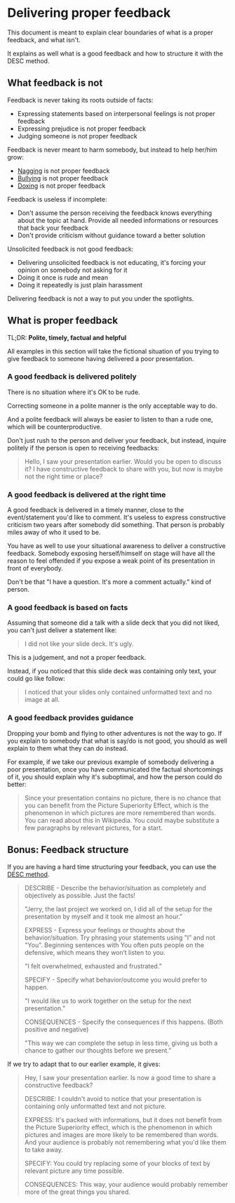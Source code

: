 # Delivering proper feedback

This document is meant to explain clear boundaries of what is a proper feedback, and what isn't.

It explains as well what is a good feedback and how to structure it with the DESC method.

## What feedback is not

Feedback is never taking its roots outside of facts:
* Expressing statements based on interpersonal feelings is not proper feedback
* Expressing prejudice is not proper feedback
* Judging someone is not proper feedback

Feedback is never meant to harm somebody, but instead to help her/him grow:
* [Nagging](https://en.wikipedia.org/wiki/Nagging) is not proper feedback
* [Bullying](https://en.wikipedia.org/wiki/Bullying) is not proper feedback
* [Doxing](https://en.wikipedia.org/wiki/Doxing) is not proper feedback

Feedback is useless if incomplete:
* Don't assume the person receiving the feedback knows everything about the topic at hand. Provide all needed informations or resources that back your feedback
* Don't provide criticism without guidance toward a better solution

Unsolicited feedback is not good feedback:
* Delivering unsolicited feedback is not educating, it's forcing your opinion on somebody not asking for it
* Doing it once is rude and mean
* Doing it repeatedly is just plain harassment

Delivering feedback is not a way to put you under the spotlights.

## What is proper feedback

TL;DR: **Polite, timely, factual and helpful**

All examples in this section will take the fictional situation of you trying to give feedback to someone having delivered a poor presentation.

### A good feedback is delivered politely

There is no situation where it's OK to be rude.

Correcting someone in a polite manner is the only acceptable way to do.

And a polite feedback will always be easier to listen to than a rude one, which will be counterproductive.

Don't just rush to the person and deliver your feedback, but instead, inquire politely if the person is open to receiving feedbacks:

> Hello, I saw your presentation earlier. Would you be open to discuss it? I have constructive feedback to share with you, but now is maybe not the right time or place?

### A good feedback is delivered at the right time

A good feedback is delivered in a timely manner, close to the event/statement you'd like to comment. It's useless to express constructive criticism two years after somebody did something. That person is probably miles away of who it used to be.

You have as well to use your situational awareness to deliver a constructive feedback. Somebody exposing herself/himself on stage will have all the reason to feel offended if you expose a weak point of its presentation in front of everybody.

Don't be that "I have a question. It's more a comment actually." kind of person.

### A good feedback is based on facts

Assuming that someone did a talk with a slide deck that you did not liked, you can't just deliver a statement like:

> I did not like your slide deck. It's ugly.

This is a judgement, and not a proper feedback.

Instead, if you noticed that this slide deck was containing only text, your could go like follow:

> I noticed that your slides only contained unformatted text and no image at all.


### A good feedback provides guidance

Dropping your bomb and flying to other adventures is not the way to go. If you explain to somebody that what is say/do is not good, you should as well explain to them what they can do instead.

For example, if we take our previous example of somebody delivering a poor presentation, once you have communicated the factual shortcomings of it, you should explain why it's suboptimal, and how the person could do better:

> Since your presentation contains no picture, there is no chance that you can benefit from the Picture Superiority Effect, which is the phenomenon in which pictures are more remembered than words. You can read about this in Wikipedia. You could maybe substitute a few paragraphs by relevant pictures, for a start.

## Bonus: Feedback structure

If you are having a hard time structuring your feedback, you can use the [DESC method](https://your.yale.edu/sites/default/files/adviformanagers_usingdesctomakeyourdifficultconversations.pdf).

> DESCRIBE - Describe the behavior/situation as completely and objectively as possible. Just the
facts!
>
> "Jerry, the last project we worked on, I did all of the setup for the presentation by myself and it took me almost an hour.”
>
> EXPRESS - Express your feelings or thoughts about the behavior/situation. Try phrasing your
> statements using "I” and not "You”. Beginning sentences with You often puts people on the
> defensive, which means they won’t listen to you.
>
> "I felt overwhelmed, exhausted and frustrated.”
>
> SPECIFY - Specify what behavior/outcome you would prefer to happen.
>
> "I would like us to work together on the setup for the next presentation.”
>
> CONSEQUENCES - Specify the consequences if this happens. (Both positive and negative)
>
> "This way we can complete the setup in less time, giving us both a chance to
> gather our thoughts before we present.”

If we try to adapt that to our earlier example, it gives:

> Hey, I saw your presentation earlier. Is now a good time to share a constructive feedback?
>
> DESCRIBE: I couldn't avoid to notice that your presentation is containing only unformatted text and not picture.
>
> EXPRESS: It's packed with informations, but it does not benefit from the Picture Superiority effect, which is the phenomenon in which pictures and images are more likely to be remembered than words. And your audience is probably not remembering what you'd like them to take away.
>
> SPECIFY: You could try replacing some of your blocks of text by relevant picture any time possible.
>
> CONSEQUENCES: This way, your audience would probably remember more of the great things you shared.
